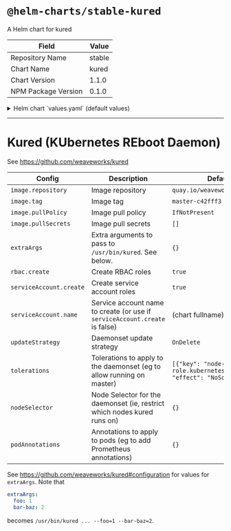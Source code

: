 # `@helm-charts/stable-kured`

A Helm chart for kured

| Field               | Value  |
| ------------------- | ------ |
| Repository Name     | stable |
| Chart Name          | kured  |
| Chart Version       | 1.1.0  |
| NPM Package Version | 0.1.0  |

<details>

<summary>Helm chart `values.yaml` (default values)</summary>

```yaml
image:
  repository: quay.io/weaveworks/kured
  # Appears to be without numbered numbered tags, so using this instead
  tag: 1.1.0
  pullPolicy: IfNotPresent
  pullSecrets: []

extraArgs: {}

rbac:
  create: true

serviceAccount:
  create: true
  name:

updateStrategy: OnDelete

tolerations:
  - key: node-role.kubernetes.io/master
    effect: NoSchedule

nodeSelector: {}

podAnnotations: {}
```

</details>

---

# Kured (KUbernetes REboot Daemon)

See https://github.com/weaveworks/kured

| Config                  | Description                                                                 | Default                                                               |
| ----------------------- | --------------------------------------------------------------------------- | --------------------------------------------------------------------- |
| `image.repository`      | Image repository                                                            | `quay.io/weaveworks/kured`                                            |
| `image.tag`             | Image tag                                                                   | `master-c42fff3`                                                      |
| `image.pullPolicy`      | Image pull policy                                                           | `IfNotPresent`                                                        |
| `image.pullSecrets`     | Image pull secrets                                                          | `[]`                                                                  |
| `extraArgs`             | Extra arguments to pass to `/usr/bin/kured`. See below.                     | `{}`                                                                  |
| `rbac.create`           | Create RBAC roles                                                           | `true`                                                                |
| `serviceAccount.create` | Create service account roles                                                | `true`                                                                |
| `serviceAccount.name`   | Service account name to create (or use if `serviceAccount.create` is false) | (chart fullname)                                                      |
| `updateStrategy`        | Daemonset update strategy                                                   | `OnDelete`                                                            |
| `tolerations`           | Tolerations to apply to the daemonset (eg to allow running on master)       | `[{"key": "node-role.kubernetes.io/master", "effect": "NoSchedule"}]` |
| `nodeSelector`          | Node Selector for the daemonset (ie, restrict which nodes kured runs on)    | `{}`                                                                  |
| `podAnnotations`        | Annotations to apply to pods (eg to add Prometheus annotations)             | `{}`                                                                  |

See https://github.com/weaveworks/kured#configuration for values for `extraArgs`. Note that

```yaml
extraArgs:
  foo: 1
  bar-baz: 2
```

becomes `/usr/bin/kured ... --foo=1 --bar-baz=2`.
